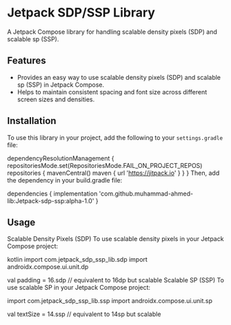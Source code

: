 # Jetpack SDP/SSP Library

A Jetpack Compose library for handling scalable density pixels (SDP) and scalable sp (SSP).

## Features

- Provides an easy way to use scalable density pixels (SDP) and scalable sp (SSP) in Jetpack Compose.
- Helps to maintain consistent spacing and font size across different screen sizes and densities.

## Installation

To use this library in your project, add the following to your `settings.gradle` file:

dependencyResolutionManagement {
    repositoriesMode.set(RepositoriesMode.FAIL_ON_PROJECT_REPOS)
    repositories {
        mavenCentral()
        maven { url 'https://jitpack.io' }
    }
}
Then, add the dependency in your build.gradle file:

dependencies {
    implementation 'com.github.muhammad-ahmed-lib:Jetpack-sdp-ssp:alpha-1.0'
}
## Usage
Scalable Density Pixels (SDP)
To use scalable density pixels in your Jetpack Compose project:

kotlin
import com.jetpack_sdp_ssp_lib.sdp
import androidx.compose.ui.unit.dp

val padding = 16.sdp // equivalent to 16dp but scalable
Scalable SP (SSP)
To use scalable SP in your Jetpack Compose project:

import com.jetpack_sdp_ssp_lib.ssp
import androidx.compose.ui.unit.sp

val textSize = 14.ssp // equivalent to 14sp but scalable
